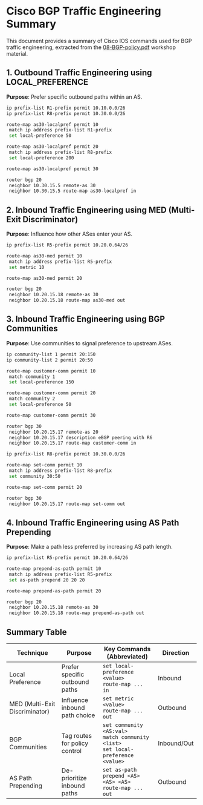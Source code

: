 
# Cisco BGP Traffic Engineering Summary

This document provides a summary of Cisco IOS commands used for BGP traffic engineering, extracted from the [08-BGP-policy.pdf](https://www.bgp4all.com/pfs/_media/workshops/08-bgp-policy.pdf) workshop material.

## 1. Outbound Traffic Engineering using LOCAL_PREFERENCE

**Purpose**: Prefer specific outbound paths within an AS.

```bash
ip prefix-list R1-prefix permit 10.10.0.0/26
ip prefix-list R8-prefix permit 10.30.0.0/26

route-map as30-localpref permit 10
 match ip address prefix-list R1-prefix
 set local-preference 50

route-map as30-localpref permit 20
 match ip address prefix-list R8-prefix
 set local-preference 200

route-map as30-localpref permit 30

router bgp 20
 neighbor 10.30.15.5 remote-as 30
 neighbor 10.30.15.5 route-map as30-localpref in
```

## 2. Inbound Traffic Engineering using MED (Multi-Exit Discriminator)

**Purpose**: Influence how other ASes enter your AS.

```bash
ip prefix-list R5-prefix permit 10.20.0.64/26

route-map as30-med permit 10
 match ip address prefix-list R5-prefix
 set metric 10

route-map as30-med permit 20

router bgp 20
 neighbor 10.20.15.18 remote-as 30
 neighbor 10.20.15.18 route-map as30-med out
```

## 3. Inbound Traffic Engineering using BGP Communities

**Purpose**: Use communities to signal preference to upstream ASes.

```bash
ip community-list 1 permit 20:150
ip community-list 2 permit 20:50

route-map customer-comm permit 10
 match community 1
 set local-preference 150

route-map customer-comm permit 20
 match community 2
 set local-preference 50

route-map customer-comm permit 30

router bgp 30
 neighbor 10.20.15.17 remote-as 20
 neighbor 10.20.15.17 description eBGP peering with R6
 neighbor 10.20.15.17 route-map customer-comm in

ip prefix-list R8-prefix permit 10.30.0.0/26

route-map set-comm permit 10
 match ip address prefix-list R8-prefix
 set community 30:50

route-map set-comm permit 20

router bgp 30
 neighbor 10.20.15.17 route-map set-comm out
```

## 4. Inbound Traffic Engineering using AS Path Prepending

**Purpose**: Make a path less preferred by increasing AS path length.

```bash
ip prefix-list R5-prefix permit 10.20.0.64/26

route-map prepend-as-path permit 10
 match ip address prefix-list R5-prefix
 set as-path prepend 20 20 20

route-map prepend-as-path permit 20

router bgp 20
 neighbor 10.20.15.18 remote-as 30
 neighbor 10.20.15.18 route-map prepend-as-path out
```

## Summary Table

| Technique             | Purpose                          | Key Commands (Abbreviated)                                                                 | Direction     |
|-----------------------|----------------------------------|---------------------------------------------------------------------------------------------|---------------|
| Local Preference      | Prefer specific outbound paths   | `set local-preference <value>`<br>`route-map ... in`                                       | Inbound       |
| MED (Multi-Exit Discriminator) | Influence inbound path choice    | `set metric <value>`<br>`route-map ... out`                                                | Outbound      |
| BGP Communities       | Tag routes for policy control    | `set community <AS:val>`<br>`match community <list>`<br>`set local-preference <value>`     | Inbound/Out   |
| AS Path Prepending    | De-prioritize inbound paths      | `set as-path prepend <AS> <AS> <AS>`<br>`route-map ... out`                                | Outbound      |

